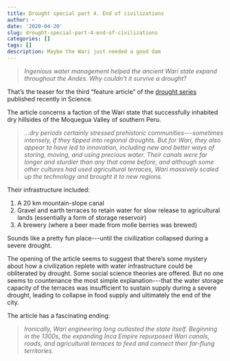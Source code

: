 ```yaml
---
title: Drought special part 4. End of civilizations
author: ~
date: '2020-04-20'
slug: drought-special-part-4-end-of-civilizations
categories: []
tags: []
description: Maybe the Wari just needed a good dam
---
```

> *Ingenious water management helped the ancient Wari state expand throughout the Andes. Why couldn't it survive a drought?*

That’s the teaser for the third “feature article” of the [drought series](https://science.sciencemag.org/content/368/6488) published recently in Science.

The article concerns a faction of the Wari state that successfully inhabited dry hillsides of the Moquegua Valley of southern Peru.

> *…dry periods certainly stressed prehistoric communities---sometimes intensely, if they tipped into regional droughts. But for Wari, they also appear to have led to innovation, including new and better ways of storing, moving, and using precious water. Their canals were far longer and sturdier than any that came before, and although some other cultures had used agricultural terraces, Wari massively scaled up the technology and brought it to new regions.*

Their infrastructure included:

1. A 20 km mountain-slope canal
2. Gravel and earth terraces to retain water for slow release to agricultural lands (essentially a form of storage reservoir)
3. A brewery (where a beer made from molle berries was brewed)

Sounds like a pretty fun place---until the civilization collapsed during a severe drought.

The opening of the article seems to suggest that there’s some mystery about how a civilization replete with water infrastructure could be obliterated by drought. Some social science theories are offered. But no one seems to countenance the most simple explanation---that the water storage capacity of the terraces was insufficient to sustain supply during a severe drought, leading to collapse in food supply and ultimately the end of the city.

The article has a fascinating ending:

> *Ironically, Wari engineering long outlasted the state itself. Beginning in the 1300s, the expanding Inca Empire repurposed Wari canals, roads, and agricultural terraces to feed and connect their far-flung territories.*
